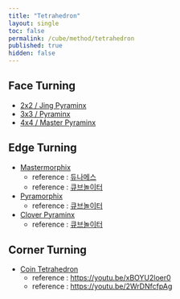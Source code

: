 ```yaml
---
title: "Tetrahedron"
layout: single
toc: false
permalink: /cube/method/tetrahedron
published: true
hidden: false
---
```


<head>
  <base target="_self">
</head>



## Face Turning

- [2x2 / Jing Pyraminx](/cube/method/tetrahedron/face_turning/2x2_jing_pyraminx)
- [3x3 / Pyraminx](/cube/method/tetrahedron/3x3_pyraminx)
- [4x4 / Master Pyraminx](/cube/method/tetrahedron/4x4_master_pyraminx)



## Edge Turning

- [Mastermorphix](https://twistypuzzles.com/app/museum/museum_showitem.php?pkey=675)
  - reference : [듀나메스](https://youtu.be/yKW48BaE91M)
  - reference : [큐브놀이터](https://youtu.be/VW-CvVZkRzQ)
- [Pyramorphix](https://twistypuzzles.com/app/museum/museum_showitem.php?pkey=542)
  - reference : [큐브놀이터](https://youtu.be/WIy5ZvTXsOY)
- [Clover Pyraminx](https://twistypuzzles.com/app/museum/museum_showitem.php?pkey=7135)
  - reference : [큐브놀이터](https://youtu.be/85_Zb7q5K70)



## Corner Turning

- [Coin Tetrahedron](https://twistypuzzles.com/app/museum/museum_showitem.php?pkey=6748)
  - reference : <https://youtu.be/xBOYU2loer0>
  - reference : <https://youtu.be/2WrDNfcfpAg>
